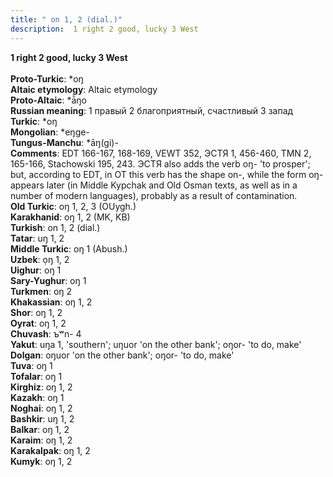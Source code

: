 ```yaml
---
title: " on 1, 2 (dial.)"
description:  1 right 2 good, lucky 3 West
---
```

<p data-pagefind-weight="0.5">
<strong> 1 right 2 good, lucky 3 West</strong><br><br>
<strong>Proto-Turkic</strong>:  *oŋ<br>
<strong>Altaic etymology</strong>:  Altaic etymology<br>
<strong> Proto-Altaic</strong>:  *ā̀ŋo<br>
<strong>Russian meaning</strong>:  1 правый 2 благоприятный, счастливый 3 запад<br>
<strong>Turkic</strong>:  *oŋ<br>
<strong>Mongolian</strong>:  *eŋge-<br>
<strong>Tungus-Manchu</strong>:  *āŋ(gi)-<br>
<strong>Comments</strong>:  EDT 166-167, 168-169, VEWT 352, ЭСТЯ 1, 456-460, TMN 2, 165-166, Stachowski 195, 243. ЭСТЯ also adds the verb oŋ- 'to prosper'; but, according to EDT, in OT this verb has the shape on-, while the form oŋ- appears later (in Middle Kypchak and Old Osman texts, as well as in a number of modern languages), probably as a result of contamination.<br>
<strong>Old Turkic</strong>:  oŋ 1, 2, 3 (OUygh.)<br>
<strong>Karakhanid</strong>:  oŋ 1, 2 (MK, KB)<br>
<strong>Turkish</strong>:  on 1, 2 (dial.)<br>
<strong>Tatar</strong>:  uŋ 1, 2<br>
<strong>Middle Turkic</strong>:  oŋ 1 (Abush.)<br>
<strong>Uzbek</strong>:  ọŋ 1, 2<br>
<strong>Uighur</strong>:  oŋ 1<br>
<strong>Sary-Yughur</strong>:  oŋ 1<br>
<strong>Turkmen</strong>:  oŋ 2<br>
<strong>Khakassian</strong>:  oŋ 1, 2<br>
<strong>Shor</strong>:  oŋ 1, 2<br>
<strong>Oyrat</strong>:  oŋ 1, 2<br>
<strong>Chuvash</strong>:  ъʷn- 4<br>
<strong>Yakut</strong>:  uŋa 1, 'southern'; uŋuor 'on the other bank'; oŋor- 'to do, make'<br>
<strong>Dolgan</strong>:  oŋuor 'on the other bank'; oŋor- 'to do, make'<br>
<strong>Tuva</strong>:  oŋ 1<br>
<strong>Tofalar</strong>:  oŋ 1<br>
<strong>Kirghiz</strong>:  oŋ 1, 2<br>
<strong>Kazakh</strong>:  oŋ 1<br>
<strong>Noghai</strong>:  oŋ 1, 2<br>
<strong>Bashkir</strong>:  uŋ 1, 2<br>
<strong>Balkar</strong>:  oŋ 1, 2<br>
<strong>Karaim</strong>:  oŋ 1, 2<br>
<strong>Karakalpak</strong>:  oŋ 1, 2<br>
<strong>Kumyk</strong>:  oŋ 1, 2<br>

</p>

